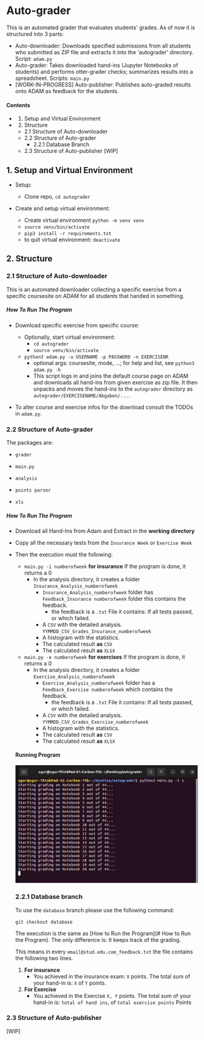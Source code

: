 # Auto-grader

This is an automated grader that evaluates students' grades. As of now it is structured into 3 parts:

- Auto-downloader: Downloads specified submissions from all students who submitted as ZIP file and extracts it into the 'autograder' directory. Script: `adam.py`
- Auto-grader: Takes downloaded hand-ins (Jupyter Notebooks of students) and performs otter-grader checks; summarizes results into a spreadsheet. Scripts: `main.py`
- [WORK-IN-PROGRESS] Auto-publisher: Publishes auto-graded results onto ADAM as feedback for the students.

#### Contents
- 1. Setup and Virtual Environment

- 2. Structure
  - 2.1 Structure of Auto-downloader
  - 2.2 Structure of Auto-grader
    - 2.2.1 Database Branch
  - 2.3 Structure of Auto-publisher [WIP]

## 1. Setup and Virtual Environment
- Setup:
  - Clone repo, `cd autograder`

- Create and setup virtual environment:
  - Create virtual environment `python -m venv venv`
  - `source venv/bin/activate`
  - `pip3 install -r requirements.txt`
  - to quit virtual environment: `deactivate`

## 2. Structure
### 2.1 Structure of Auto-downloader
This is an automated downloader collecting a specific exercise from a specific coursesite on ADAM for all students that handed in something.

##### How To Run The Program

- Download specific exercise from specific course:
  - Optionally, start virtual environment:
    - `cd autograder`
    - `source venv/bin/activate`
  - `python3 adam.py -u USERNAME -p PASSWORD -n EXERCISENR`
    - optional args: coursesite, mode, ...; for help and list, see `python3 adam.py -h`
    - This script logs in and joins the default course page on ADAM and downloads all hand-ins from given exercise as zip file. It then unpacks and moves the hand-ins to the `autograder` directory as `autograder/EXERCISENAME/Abgaben/...`.

- To alter course and exercise infos for the download consult the TODOs in `adam.py`.

### 2.2 Structure of Auto-grader

The packages are:

- ``grader``
- `main.py`
- `analysis`
- `points parser`

- `xls`

##### How To Run The Program

- Download all Hand-Ins from Adam and Extract in the **working directory**

- Copy all the necessary tests from the `Insurance Week` or `Exercise Week` 

- Then the execution must the following:
  - `main.py -i numberofweek` **for insurance** If the program is done, it returns a 0
    - In the analysis directory, it creates a folder `Insurance_Analysis_numberofweek`
      - `Insurance_Analysis_numberofweek` folder has `Feedback_Insurance numberofweek` folder this contains the feedback.
        - the feedback is a `.txt` File it contains: If all tests passed, or which failed.
      - A `CSV` with the detailed analysis. `YYMMDD_CSV_Grades_Insurance_numberofweek`
      - A histogram with the statistics. 
      - The calculated result **as** `CSV`
      - The calculated result **as** `XLSX`
  - `main.py -e numberofweek` **for exercises** If the program is done, it returns a 0
    - In the analysis directory, it creates a folder `Exercise_Analysis_numberofweek`
      - `Exercise_Analysis_numberofweek` folder has a `Feedback_Exercise numberofweek`  which contains the feedback.
        - the feedback is a `.txt` File it contains: If all tests passed, or which failed.
      - A `CSV` with the detailed analysis. `YYMMDD_CSV_Grades_Exercise_numberofweek`
      - A histogram with the statistics. 
      - The calculated result **as** `CSV`
      - The calculated result **as** `XLSX`
  
  #### Running Program
  
  ![Recording](Recording.gif)
  
  ### 2.2.1 Database branch
  
  To use the `database` branch please use the following command:
  
  ``` 
  git checkout database
  ```
  
  The execution is the same as [How to Run the Program](# How to Run the Program). The only difference is: It keeps track of the grading.
  
  This means in every  `email@stud.edu.com_feedback.txt` the file contains the following two lines.
  
  1. **For insurance**
     - You achieved in the insurance exam: `X` points.
       The total sum of your hand-in is: `X` of `Y` points.
  2. **For Exercise** 
     - You achieved in the Exercise `X, Y` points.
       The total sum of your hand-in is: `total of hand ins`, of `total exercise points` Points
  
   

### 2.3 Structure of Auto-publisher

[WIP]